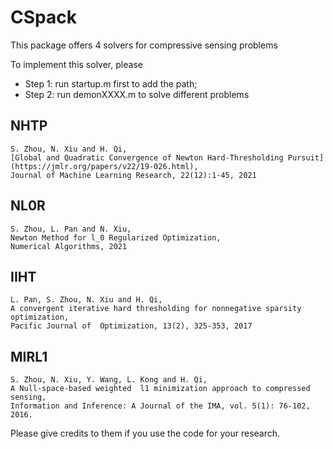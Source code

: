 # CSpack
This package offers 4 solvers for compressive sensing problems 

To implement this solver, please
  * Step 1: run startup.m first to add the path;
  * Step 2: run demonXXXX.m to solve different problems 

## NHTP 
    S. Zhou, N. Xiu and H. Qi, 
    [Global and Quadratic Convergence of Newton Hard-Thresholding Pursuit](https://jmlr.org/papers/v22/19-026.html), 
    Journal of Machine Learning Research, 22(12):1-45, 2021
## NL0R
    S. Zhou, L. Pan and N. Xiu, 
    Newton Method for l_0 Regularized Optimization,
    Numerical Algorithms, 2021
## IIHT
    L. Pan, S. Zhou, N. Xiu and H. Qi, 
    A convergent iterative hard thresholding for nonnegative sparsity optimization, 
    Pacific Journal of  Optimization, 13(2), 325-353, 2017
## MIRL1 
    S. Zhou, N. Xiu, Y. Wang, L. Kong and H. Qi, 
    A Null-space-based weighted  l1 minimization approach to compressed sensing, 
    Information and Inference: A Journal of the IMA, vol. 5(1): 76-102, 2016.

Please give credits to them if you use the code for your research.

